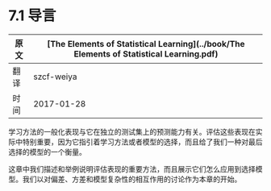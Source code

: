 # 7.1 导言

| 原文   | [The Elements of Statistical Learning](../book/The Elements of Statistical Learning.pdf) |
| ---- | ---------------------------------------- |
| 翻译   | szcf-weiya                               |
| 时间   | 2017-01-28                               |

学习方法的一般化表现与它在独立的测试集上的预测能力有关。评估这些表现在实际中特别重要，因为它指引着学习方法或者模型的选择，而且给了我们一种对最后选择的模型的一个衡量。

这章中我们描述和举例说明评估表现的重要方法，而且展示它们怎么应用到选择模型。我们以对偏差、方差和模型复杂性的相互作用的讨论作为本章的开始。


